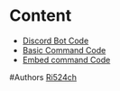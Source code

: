 # Content
- [Discord Bot Code](https://github.com/Ri524ch/DiscordBot/blob/main/discordbot.py.py)
- [Basic Command Code](https://github.com/Ri524ch/DiscordBot/blob/main/basic%20command.py)
- [Embed command Code]()
















#Authors
[Ri524ch](https://www.youtube.com/channel/UClCWs4-JkqwdF_a10RHCp-w)
